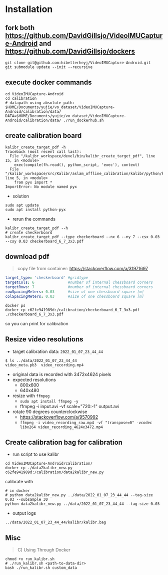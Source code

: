 # Installation

## fork both <https://github.com/DavidGillsjo/VideoIMUCapture-Android> and <https://github.com/DavidGillsjo/dockers>

```shell
git clone git@github.com:hibetterheyj/VideoIMUCapture-Android.git
git submodule update --init --recursive
```

## execute docker commands

```shell
cd VideoIMUCapture-Android
cd calibration
# datapath using absolute path: $HOME/Documents/yujie/vo_dataset/VideoIMUCapture-Android/calibration/data/
DATA=$HOME/Documents/yujie/vo_dataset/VideoIMUCapture-Android/calibration/data/ ./run_dockerhub.sh
```

## create calibration board

```shell
kalibr_create_target_pdf -h
Traceback (most recent call last):
  File "/kalibr_workspace/devel/bin/kalibr_create_target_pdf", line 15, in <module>
    exec(compile(fh.read(), python_script, 'exec'), context)
  File "/kalibr_workspace/src/Kalibr/aslam_offline_calibration/kalibr/python/kalibr_create_target_pdf", line 5, in <module>
    from pyx import *
ImportError: No module named pyx
```

- solution

```shell
sudo apt update
sudo apt install python-pyx
```

- rerun the commands

```shell
kalibr_create_target_pdf --h
# create checkerboard
kalibr_create_target_pdf --type checkerboard --nx 6 --ny 7 --csx 0.03 --csy 0.03 checkerboard_6_7_3x3.pdf
```

## download pdf

> copy file from container: https://stackoverflow.com/a/31971697

```yaml
target_type: 'checkerboard' #gridtype
targetCols: 6               #number of internal chessboard corners
targetRows: 7               #number of internal chessboard corners
rowSpacingMeters: 0.03      #size of one chessboard square [m]
colSpacingMeters: 0.03      #size of one chessboard square [m]
```

```shell
docker ps
docker cp c62fe941989d:/calibration/checkerboard_6_7_3x3.pdf ./checkerboard_6_7_3x3.pdf
```

so you can print for calibration

## Resize video resolutions

- target calibration data: `2022_01_07_23_44_44`

```shell
$ ls ../data/2022_01_07_23_44_44
video_meta.pb3  video_recording.mp4
```

- original data is recorded with 3472x4624 pixels
- expected resolutions
  - 800x600
  - 640x480
- resize with `ffmpeg`
  - `sudo apt install ffmpeg -y`
  - ffmpeg -i input.avi -vf scale="720:-1" output.avi
- rotate 90 degrees counterclockwise
  - https://stackoverflow.com/a/9570992
  - `ffmpeg -i video_recording_raw.mp4 -vf "transpose=0" -vcodec libx264 video_recording_4624x3472.mp4`


## Create calibration bag for calibration

- run script to use kalibr

```shell
cd VideoIMUCapture-Android/calibration/
docker cp ./data2kalibr_new.py c62fe941989d:/calibration/data2kalibr_new.py
```

calibrate with

```shell
# in docker
# python data2kalibr_new.py ../data/2022_01_07_23_44_44 --tag-size 0.03 --subsample 30
python data2kalibr_new.py ../data/2022_01_07_23_44_44 --tag-size 0.03
```

- output logs

```plaintext
../data/2022_01_07_23_44_44/kalibr/kalibr.bag
```

## Misc

> C) Using Through Docker

```shell
chmod +x run_kalibr.sh
# ./run_kalibr.sh <path-to-data-dir>
bash ./run_kalibr.sh custom_data
```
